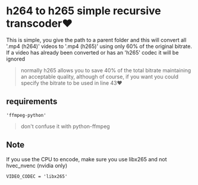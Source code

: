 # h264 to h265 simple recursive transcoder❤

This is simple, you give the path to a parent folder and this will convert all '.mp4 (h264)' videos to '.mp4 (h265)' using only 60% of the original bitrate. If a video has already been converted or has an 'h265' codec it will be ignored

> normally h265 allows you to save 40% of the total bitrate maintaining an acceptable quality, although of course, if you want you could specify the bitrate to be used in line 43❤

## requirements

`'ffmpeg-python'`
> don't confuse it with python-ffmpeg  

## Note

If you use the CPU to encode, make sure you use libx265 and not hvec_nvenc (nvidia only)

`VIDEO_CODEC = 'libx265'`
